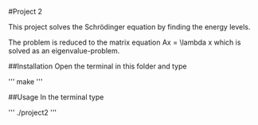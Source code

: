 #Project 2

This project solves the Schrödinger equation by finding the energy levels.

The problem is reduced to the matrix equation
Ax = \lambda x
which is solved as an eigenvalue-problem.

##Installation
Open the terminal in this folder and type

'''
make
'''

##Usage
In the terminal type

'''
./project2
'''